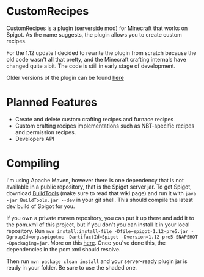 # CustomRecipes

CustomRecipes is a plugin (serverside mod) for Minecraft that works on Spigot.
As the name suggests, the plugin allows you to create custom recipes.

For the 1.12 update I decided to rewrite the plugin from scratch because the old code wasn't all that pretty, and the Minecraft crafting internals have changed quite a bit.
The code is still in early stage of development.

Older versions of the plugin can be found [here](https://www.spigotmc.org/resources/custom-recipes.11440/)

# Planned Features

- Create and delete custom crafting recipes and furnace recipes
- Custom crafting recipes implementations such as NBT-specific recipes and permission recipes.
- Developers API

# Compiling

I'm using Apache Maven, however there is one dependency that is not available in a public repository, that is the Spigot server jar.
To get Spigot, download [BuildTools](https://www.spigotmc.org/wiki/buildtools/) (make sure to read that wiki page) and run it with ```java -jar BuildTools.jar --dev``` in your git shell.
This should compile the latest dev build of Spigot for you.

If you own a private maven repository, you can put it up there and add it to the pom.xml of this project, but if you don't you can install it in your local repository.
Run ```mvn install:install-file -Dfile=spigot-1.12-pre5.jar -DgroupId=org.spigotmc -DartifactId=Spigot -Dversion=1.12-pre5-SNAPSHOT -Dpackaging=jar```.
More on this [here](https://maven.apache.org/guides/mini/guide-3rd-party-jars-local.html).
Once you've done this, the dependencies in the pom.xml should resolve.

Then run ```mvn package clean install``` and your server-ready plugin jar is ready in your folder. Be sure to use the shaded one.